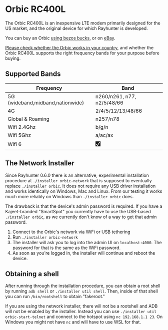# Orbic RC400L

The Orbic RC400L is an inexpensive LTE modem primarily designed for the US market, and the original device for which Rayhunter is developed.

You can buy an Orbic [using bezos
bucks](https://www.amazon.com/Orbic-Verizon-Hotspot-Connect-Enabled/dp/B08N3CHC4Y),
or on [eBay](https://www.ebay.com/sch/i.html?_nkw=orbic+rc400l).

[Please check whether the Orbic works in your country](https://www.frequencycheck.com/countries/), and whether the Orbic RC400L supports the right frequency bands for your purpose before buying.

## Supported Bands

| Frequency | Band          |
| ------- | ------------------ |
| 5G (wideband,midband,nationwide)  | n260/n261, n77, n2/5/48/66 |
| 4G |    2/4/5/12/13/48/66       |
| Global & Roaming | n257/n78     |
| Wifi 2.4Ghz | b/g/n |
| Wifi 5Ghz | a/ac/ax |
| Wifi 6 | 🮱 |

## The Network Installer

Since Rayhunter 0.6.0 there is an alternative, experimental installation
procedure at `./installer orbic-network` that is supposed to eventually replace
`./installer orbic`. It does not require any USB driver installation and works
identically on Windows, Mac and Linux. From our testing it works much more
reliably on Windows than `./installer orbic` does.

The drawback is that the device's admin password is required. If you have a Kajeet-branded "SmartSpot" you currently have to use the USB-based `./installer orbic`, as we currently don't know of a way to get that admin password.

1. Connect to the Orbic's network via WiFi or USB tethering
2. Run `./installer orbic-network`
3. The installer will ask you to log into the admin UI on `localhost:4000`. The password for that is the same as the WiFi password.
4. As soon as you're logged in, the installer will continue and reboot the device.

## Obtaining a shell

After running through the installation procedure, you can obtain a root shell
by running `adb shell` or `./installer util shell`. Then, inside of that shell
you can run `/bin/rootshell` to obtain "fakeroot."

If you are using the network installer, there will not be a rootshell and ADB will not be enabled by the installer. Instead you can use `./installer util orbic-start-telnet` and connect to the hotspot using `nc 192.168.1.1 23`. On Windows you might not have `nc` and will have to use WSL for that.
